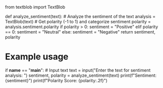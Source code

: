 from textblob import TextBlob

def analyze_sentiment(text):
    # Analyze the sentiment of the text
    analysis = TextBlob(text)
    # Get polarity (-1 to 1) and categorize sentiment
    polarity = analysis.sentiment.polarity
    if polarity > 0:
        sentiment = "Positive"
    elif polarity == 0:
        sentiment = "Neutral"
    else:
        sentiment = "Negative"
    return sentiment, polarity

# Example usage
if __name__ == "__main__":
    # Input text
    text = input("Enter the text for sentiment analysis: ")
    sentiment, polarity = analyze_sentiment(text)
    print(f"Sentiment: {sentiment}")
    print(f"Polarity Score: {polarity:.2f}")
